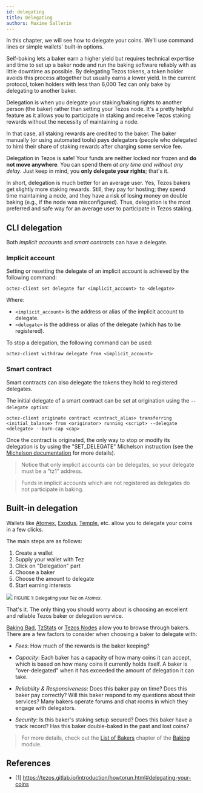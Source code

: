 ```yaml
---
id: delegating
title: Delegating
authors: Maxime Sallerin
---
```


In this chapter, we will see how to delegate your coins. We'll use command lines or simple wallets' built-in options.

Self-baking lets a baker earn a higher yield but requires technical expertise and time to set up a baker node and run the baking software reliably with as little downtime as possible. By delegating Tezos tokens, a token holder avoids this process altogether but usually earns a lower yield. In the current protocol, token holders with less than 6,000 Tez can only bake by delegating to another baker.

Delegation is when you delegate your staking/baking rights to another person (the baker) rather than setting your Tezos node. It's a pretty helpful feature as it allows you to participate in staking and receive Tezos staking rewards without the necessity of maintaining a node.

In that case, all staking rewards are credited to the baker. The baker manually (or using automated tools) pays delegators (people who delegated to him) their share of staking rewards after charging some service fee.

Delegation in Tezos is safe! Your funds are neither locked nor frozen and **do not move anywhere**. You can spend them *at any time and without any delay*. Just keep in mind, you **only delegate your rights**; that's it.

In short, delegation is much better for an average user. Yes, Tezos bakers get slightly more staking rewards. Still, they pay for hosting; they spend time maintaining a node, and they have a risk of losing money on double baking (e.g., if the node was misconfigured). Thus, delegation is the most preferred and safe way for an average user to participate in Tezos staking.

## CLI delegation

Both *implicit accounts* and *smart contracts* can have a delegate.

### Implicit account

Setting or resetting the delegate of an implicit account is achieved by the following command:

```shell
octez-client set delegate for <implicit_account> to <delegate>
```

Where:

- `<implicit_account>` is the address or alias of the implicit account to delegate.
- `<delegate>` is the address or alias of the delegate (which has to be registered).

To stop a delegation, the following command can be used:

```shell
octez-client withdraw delegate from <implicit_account>
```

### Smart contract

Smart contracts can also delegate the tokens they hold to registered delegates.

The initial delegate of a smart contract can be set at origination using the `--delegate option`:

```shell
octez-client originate contract <contract_alias> transferring <initial_balance> from <originator> running <script> --delegate <delegate> --burn-cap <cap>
```

Once the contract is originated, the only way to stop or modify its delegation is by using the "SET_DELEGATE" Michelson instruction (see the [Michelson documentation](/michelson/instructions-reference#set_delegate) for more details).

> Notice that only implicit accounts can be delegates, so your delegate must be a "tz1" address.

> Funds in implicit accounts which are not registered as delegates do not participate in baking.

## Built-in delegation

Wallets like [Atomex](https://atomex.me/), [Exodus](https://www.exodus.com/), [Temple](https://templewallet.com/), etc. allow you to delegate your coins in a few clicks.

The main steps are as follows:

1. Create a wallet
2. Supply your wallet with Tez
3. Click on "Delegation" part
4. Choose a baker
5. Choose the amount to delegate
6. Start earning interests

![](delegate.gif)
<small className="figure">FIGURE 1: Delegating your Tez on *Atomex*.</small>

That's it. The only thing you should worry about is choosing an excellent and reliable Tezos baker or delegation service.

[Baking Bad](https://tzkt.io/bakers/), [TzStats](https://tzstats.com/bakers) or [Tezos Nodes](https://tezos-nodes.com/) allow you to browse through bakers. There are a few factors to consider when choosing a baker to delegate with:

- *Fees*: How much of the rewards is the baker keeping?

- *Capacity*: Each baker has a capacity of how many coins it can accept, which is based on how many coins it currently holds itself. A baker is "over-delegated" when it has exceeded the amount of delegation it can take.

- *Reliability & Responsiveness*: Does this baker pay on time? Does this baker pay correctly? Will this baker respond to my questions about their services? Many bakers operate forums and chat rooms in which they engage with delegators.

- *Security*: Is this baker's staking setup secured? Does this baker have a track record? Has this baker double-baked in the past and lost coins?

> For more details, check out the [List of Bakers](baking/bakers_list) chapter of the [Baking](/baking) module.

## References

- [1] <https://tezos.gitlab.io/introduction/howtorun.html#delegating-your-coins>
